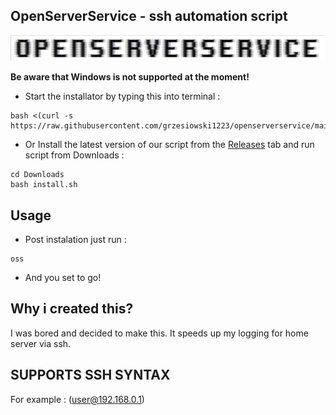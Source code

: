 ## OpenServerService - ssh automation script
<img src="https://github.com/grzesiowski1223/openserverservice/blob/main/logo.png" alt="OSSlogo"/>

**Be aware that Windows is not supported at the moment!**

- Start the installator by typing this into terminal : 
```
bash <(curl -s https://raw.githubusercontent.com/grzesiowski1223/openserverservice/main/installer.sh)
```
- Or Install the latest version of our script from the [Releases]([https://github.com/grzesiowski1223/openserverservice/releases/]) tab and run script from Downloads :
```
cd Downloads
bash install.sh
```
## Usage
- Post instalation just run :
```
oss
```
- And you set to go!

## Why i created this?
I was bored and decided to make this. It speeds up my logging for home server via ssh.


## SUPPORTS SSH SYNTAX
For example : (user@192.168.0.1)
